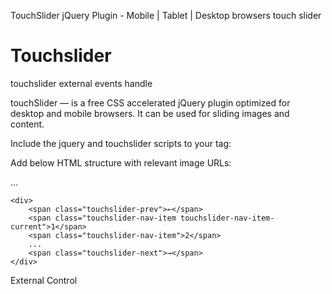 TouchSlider jQuery Plugin - Mobile | Tablet | Desktop browsers touch slider


Touchslider
===========

touchslider external events handle


touchSlider — is a free CSS accelerated jQuery plugin optimized for desktop and mobile browsers. It can be used for sliding images and content.

Include the jquery and touchslider scripts to your <head> tag:

<script type="text/javascript" src="/path/jquery-1.9.0.min.js"/>
<script type="text/javascript" src="../vendor/jquery.touchslider.min.js"></script>

<script>
jQuery(function($) {
    $(".touchslider").touchSlider({/*options*/});
});
</script>

Add below HTML structure with relevant image URLs:

<div class="touchslider">
    <div class="touchslider-viewport" style="width:500px;overflow:hidden"><div>
        <div class="touchslider-item"><!-- your html content --></div>
        <div class="touchslider-item"></div>
        ...
    </div></div>

    <div>
        <span class="touchslider-prev">←</span>
        <span class="touchslider-nav-item touchslider-nav-item-current">1</span>
        <span class="touchslider-nav-item">2</span>
        ...
        <span class="touchslider-next">→</span>
    </div>
</div>


External Control 

<div class="changeview">
		<div class="changeviewdiv">
				<!-- html content -->		
		</div>
		<div class="secondview">
		    <!-- html content -->	
		</div>
</div>


